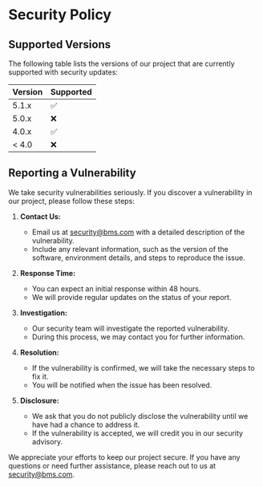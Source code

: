 

# Security Policy

## Supported Versions

The following table lists the versions of our project that are currently supported with security updates:

| Version | Supported          |
| ------- | ------------------ |
| 5.1.x   | :white_check_mark: |
| 5.0.x   | :x:                |
| 4.0.x   | :white_check_mark: |
| < 4.0   | :x:                |

## Reporting a Vulnerability

We take security vulnerabilities seriously. If you discover a vulnerability in our project, please follow these steps:

1. **Contact Us:**
   - Email us at security@bms.com with a detailed description of the vulnerability.
   - Include any relevant information, such as the version of the software, environment details, and steps to reproduce the issue.

2. **Response Time:**
   - You can expect an initial response within 48 hours.
   - We will provide regular updates on the status of your report.

3. **Investigation:**
   - Our security team will investigate the reported vulnerability.
   - During this process, we may contact you for further information.

4. **Resolution:**
   - If the vulnerability is confirmed, we will take the necessary steps to fix it.
   - You will be notified when the issue has been resolved.

5. **Disclosure:**
   - We ask that you do not publicly disclose the vulnerability until we have had a chance to address it.
   - If the vulnerability is accepted, we will credit you in our security advisory.

We appreciate your efforts to keep our project secure. If you have any questions or need further assistance, please reach out to us at security@bms.com.

